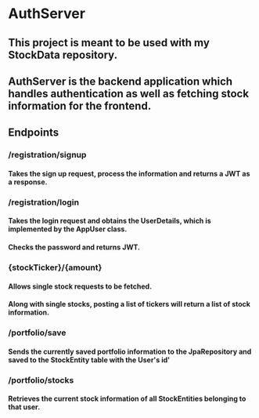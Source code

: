 # AuthServer

## This project is meant to be used with my StockData repository. 
## AuthServer is the backend application which handles authentication as well as fetching stock information for the frontend.

## Endpoints

### /registration/signup 
#### Takes the sign up request, process the information and returns a JWT as a response.

### /registration/login
#### Takes the login request and obtains the UserDetails, which is implemented by the AppUser class. 
#### Checks the password and returns JWT.

### {stockTicker}/{amount}
#### Allows single stock requests to be fetched.
#### Along with single stocks, posting a list of tickers will return a list of stock information.

### /portfolio/save
#### Sends the currently saved portfolio information to the JpaRepository and saved to the StockEntity table with the User's id'

### /portfolio/stocks
#### Retrieves the current stock information of all StockEntities belonging to that user.
